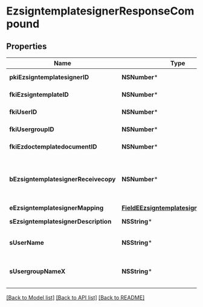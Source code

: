 # EzsigntemplatesignerResponseCompound

## Properties
Name | Type | Description | Notes
------------ | ------------- | ------------- | -------------
**pkiEzsigntemplatesignerID** | **NSNumber*** | The unique ID of the Ezsigntemplatesigner | 
**fkiEzsigntemplateID** | **NSNumber*** | The unique ID of the Ezsigntemplate | 
**fkiUserID** | **NSNumber*** | The unique ID of the User | [optional] 
**fkiUsergroupID** | **NSNumber*** | The unique ID of the Usergroup | [optional] 
**fkiEzdoctemplatedocumentID** | **NSNumber*** | The unique ID of the Ezdoctemplatedocument | [optional] 
**bEzsigntemplatesignerReceivecopy** | **NSNumber*** | If this flag is true. The signatory will receive a copy of every signed Ezsigndocument even if it ain&#39;t required to sign the document. | [optional] 
**eEzsigntemplatesignerMapping** | [**FieldEEzsigntemplatesignerMapping***](FieldEEzsigntemplatesignerMapping.md) |  | [optional] 
**sEzsigntemplatesignerDescription** | **NSString*** | The description of the Ezsigntemplatesigner | 
**sUserName** | **NSString*** | The description of the User in the language of the requester | [optional] 
**sUsergroupNameX** | **NSString*** | The Name of the Usergroup in the language of the requester | [optional] 

[[Back to Model list]](../README.md#documentation-for-models) [[Back to API list]](../README.md#documentation-for-api-endpoints) [[Back to README]](../README.md)


